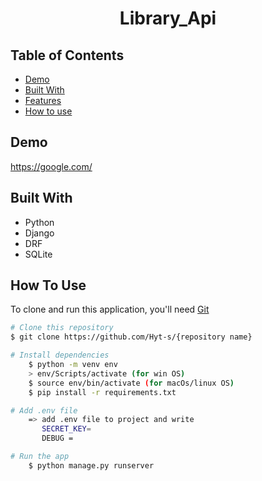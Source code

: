 <!-- Please update value in the {}  -->

<h1 align="center">Library_Api</h1>

<!-- TABLE OF CONTENTS -->

## Table of Contents

- [Demo](#demo)
- [Built With](#built-with)
- [Features](#features)
- [How to use](#how-to-use)

<!-- DEMO -->

## Demo

https://google.com/

## Built With

<!-- This section should list any major frameworks that you built your project using. Here are a few examples.-->


- Python
- Django
- DRF
- SQLite

## How To Use

<!-- This is an example, please update according to your application -->

To clone and run this application, you'll need [Git](https://git-scm.com) 
```bash
# Clone this repository
$ git clone https://github.com/Hyt-s/{repository name}

# Install dependencies
    $ python -m venv env
    > env/Scripts/activate (for win OS)
    $ source env/bin/activate (for macOs/linux OS)
    $ pip install -r requirements.txt

# Add .env file
    => add .env file to project and write
       SECRET_KEY= 
       DEBUG = 

# Run the app
    $ python manage.py runserver
```
